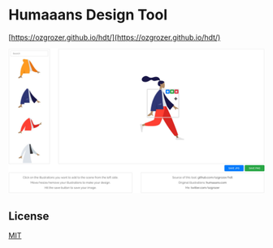 # Humaaans Design Tool

[https://ozgrozer.github.io/hdt/](https://ozgrozer.github.io/hdt/)

![](preview.jpg?v=4)

## License

[MIT](license)
